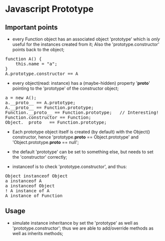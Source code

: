 # Javascript Prototype

## Important points

- every Function object has an associated object 'prototype' which is *only* useful for the
  instances created from it; Also the 'prototype.constructor' points back to the object;

<pre>
function A() {
    this.name = "a";
}
A.prototype.constructor == A
</pre>

- every object(read: instance) has a (maybe-hidden) property '__proto__' pointing to the
  'prototype' of the constructor object;

<pre>
a = new A();
a.__proto__ == A.prototype;
A.__proto__ == Function.prototype;
Function.__proto__ == Function.prototype;   // Interesting!
Function.constructor == Function;
Object.__proto__ == Function.prototype;
</pre>

- Each prototype object itself is created (by default) with the Object()
  constructor, hence 'prototype.__proto__ == Object.prototype' and
  'Object.prototype.__proto__ == null';

- the default 'prototype' can be set to something else, but needs to set the
  'constructor' correctly;

- instanceof is to check 'prototype.constructor', and thus:

<pre>
Object instanceof Object
a instanceof A
a instanceof Object
! A instance of A
A instance of Function
</pre>

## Usage

- simulate instance inheritance by set the 'prototype' as well as
  'prototype.constructor'; thus we are able to add/override methods as well as inherits
  methods;
